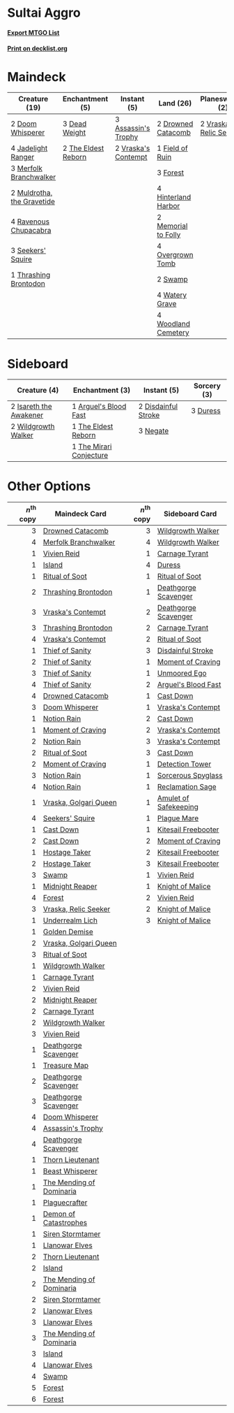 # Sultai Aggro

#### [Export MTGO List](../collection/Sultai%20Aggro/Sultai%20Aggro.txt)
#### [Print on decklist.org](http://decklist.org/?deckmain=3%09Assassin's%20Trophy%0A3%09Dead%20Weight%0A2%09Doom%20Whisperer%0A2%09Drowned%20Catacomb%0A1%09Field%20of%20Ruin%0A3%09Find%20/%20Finality%0A3%09Forest%0A4%09Hinterland%20Harbor%0A4%09Jadelight%20Ranger%0A2%09Memorial%20to%20Folly%0A3%09Merfolk%20Branchwalker%0A2%09Muldrotha,%20the%20Gravetide%0A4%09Overgrown%20Tomb%0A4%09Ravenous%20Chupacabra%0A3%09Seekers'%20Squire%0A2%09Swamp%0A2%09The%20Eldest%20Reborn%0A1%09Thrashing%20Brontodon%0A2%09Vraska's%20Contempt%0A2%09Vraska,%20Relic%20Seeker%0A4%09Watery%20Grave%0A4%09Woodland%20Cemetery&deckside=1%09Arguel's%20Blood%20Fast%0A2%09Disdainful%20Stroke%0A3%09Duress%0A2%09Isareth%20the%20Awakener%0A3%09Negate%0A1%09The%20Eldest%20Reborn%0A1%09The%20Mirari%20Conjecture%0A2%09Wildgrowth%20Walker)
# Maindeck

|                                            Creature (19)                                            |                                       Enchantment (5)                                        |                                         Instant (5)                                          |                                          Land (26)                                           |                                        Planeswalker (2)                                         |   Unknown (3)   |
|-----------------------------------------------------------------------------------------------------|----------------------------------------------------------------------------------------------|----------------------------------------------------------------------------------------------|----------------------------------------------------------------------------------------------|-------------------------------------------------------------------------------------------------|-----------------|
|2 [Doom Whisperer](http://gatherer.wizards.com/Pages/Card/Details.aspx?multiverseid=452819)          |3 [Dead Weight](http://gatherer.wizards.com/Pages/Card/Details.aspx?multiverseid=409853)      |3 [Assassin's Trophy](http://gatherer.wizards.com/Pages/Card/Details.aspx?multiverseid=452902)|2 [Drowned Catacomb](http://gatherer.wizards.com/Pages/Card/Details.aspx?multiverseid=430633) |2 [Vraska, Relic Seeker](http://gatherer.wizards.com/Pages/Card/Details.aspx?multiverseid=435388)|3 Find / Finality|
|4 [Jadelight Ranger](http://gatherer.wizards.com/Pages/Card/Details.aspx?multiverseid=439793)        |2 [The Eldest Reborn](http://gatherer.wizards.com/Pages/Card/Details.aspx?multiverseid=442978)|2 [Vraska's Contempt](http://gatherer.wizards.com/Pages/Card/Details.aspx?multiverseid=435283)|1 [Field of Ruin](http://gatherer.wizards.com/Pages/Card/Details.aspx?multiverseid=435415)    |                                                                                                 |                 |
|3 [Merfolk Branchwalker](http://gatherer.wizards.com/Pages/Card/Details.aspx?multiverseid=435353)    |                                                                                              |                                                                                              |3 [Forest](http://gatherer.wizards.com/Pages/Card/Details.aspx?multiverseid=439605)           |                                                                                                 |                 |
|2 [Muldrotha, the Gravetide](http://gatherer.wizards.com/Pages/Card/Details.aspx?multiverseid=443087)|                                                                                              |                                                                                              |4 [Hinterland Harbor](http://gatherer.wizards.com/Pages/Card/Details.aspx?multiverseid=241988)|                                                                                                 |                 |
|4 [Ravenous Chupacabra](http://gatherer.wizards.com/Pages/Card/Details.aspx?multiverseid=442093)     |                                                                                              |                                                                                              |2 [Memorial to Folly](http://gatherer.wizards.com/Pages/Card/Details.aspx?multiverseid=443130)|                                                                                                 |                 |
|3 [Seekers' Squire](http://gatherer.wizards.com/Pages/Card/Details.aspx?multiverseid=435275)         |                                                                                              |                                                                                              |4 [Overgrown Tomb](http://gatherer.wizards.com/Pages/Card/Details.aspx?multiverseid=405103)   |                                                                                                 |                 |
|1 [Thrashing Brontodon](http://gatherer.wizards.com/Pages/Card/Details.aspx?multiverseid=439805)     |                                                                                              |                                                                                              |2 [Swamp](http://gatherer.wizards.com/Pages/Card/Details.aspx?multiverseid=439603)            |                                                                                                 |                 |
|                                                                                                     |                                                                                              |                                                                                              |4 [Watery Grave](http://gatherer.wizards.com/Pages/Card/Details.aspx?multiverseid=405114)     |                                                                                                 |                 |
|                                                                                                     |                                                                                              |                                                                                              |4 [Woodland Cemetery](http://gatherer.wizards.com/Pages/Card/Details.aspx?multiverseid=241983)|                                                                                                 |                 |


# Sideboard

|                                          Creature (4)                                           |                                         Enchantment (3)                                          |                                         Instant (5)                                          |                                    Sorcery (3)                                    |
|-------------------------------------------------------------------------------------------------|--------------------------------------------------------------------------------------------------|----------------------------------------------------------------------------------------------|-----------------------------------------------------------------------------------|
|2 [Isareth the Awakener](http://gatherer.wizards.com/Pages/Card/Details.aspx?multiverseid=447240)|1 [Arguel's Blood Fast](http://gatherer.wizards.com/Pages/Card/Details.aspx?multiverseid=439316)  |2 [Disdainful Stroke](http://gatherer.wizards.com/Pages/Card/Details.aspx?multiverseid=446776)|3 [Duress](http://gatherer.wizards.com/Pages/Card/Details.aspx?multiverseid=270465)|
|2 [Wildgrowth Walker](http://gatherer.wizards.com/Pages/Card/Details.aspx?multiverseid=435372)   |1 [The Eldest Reborn](http://gatherer.wizards.com/Pages/Card/Details.aspx?multiverseid=442978)    |3 [Negate](http://gatherer.wizards.com/Pages/Card/Details.aspx?multiverseid=447135)           |                                                                                   |
|                                                                                                 |1 [The Mirari Conjecture](http://gatherer.wizards.com/Pages/Card/Details.aspx?multiverseid=442945)|                                                                                              |                                                                                   |


# Other Options

|*n*<sup>th</sup> copy|                                           Maindeck Card                                           |*n*<sup>th</sup> copy|                                         Sideboard Card                                         |
|--------------------:|---------------------------------------------------------------------------------------------------|--------------------:|------------------------------------------------------------------------------------------------|
|                    3|[Drowned Catacomb](http://gatherer.wizards.com/Pages/Card/Details.aspx?multiverseid=430633)        |                    3|[Wildgrowth Walker](http://gatherer.wizards.com/Pages/Card/Details.aspx?multiverseid=435372)    |
|                    4|[Merfolk Branchwalker](http://gatherer.wizards.com/Pages/Card/Details.aspx?multiverseid=435353)    |                    4|[Wildgrowth Walker](http://gatherer.wizards.com/Pages/Card/Details.aspx?multiverseid=435372)    |
|                    1|[Vivien Reid](http://gatherer.wizards.com/Pages/Card/Details.aspx?multiverseid=447344)             |                    1|[Carnage Tyrant](http://gatherer.wizards.com/Pages/Card/Details.aspx?multiverseid=435334)       |
|                    1|[Island](http://gatherer.wizards.com/Pages/Card/Details.aspx?multiverseid=439602)                  |                    4|[Duress](http://gatherer.wizards.com/Pages/Card/Details.aspx?multiverseid=270465)               |
|                    1|[Ritual of Soot](http://gatherer.wizards.com/Pages/Card/Details.aspx?multiverseid=452834)          |                    1|[Ritual of Soot](http://gatherer.wizards.com/Pages/Card/Details.aspx?multiverseid=452834)       |
|                    2|[Thrashing Brontodon](http://gatherer.wizards.com/Pages/Card/Details.aspx?multiverseid=439805)     |                    1|[Deathgorge Scavenger](http://gatherer.wizards.com/Pages/Card/Details.aspx?multiverseid=435339) |
|                    3|[Vraska's Contempt](http://gatherer.wizards.com/Pages/Card/Details.aspx?multiverseid=435283)       |                    2|[Deathgorge Scavenger](http://gatherer.wizards.com/Pages/Card/Details.aspx?multiverseid=435339) |
|                    3|[Thrashing Brontodon](http://gatherer.wizards.com/Pages/Card/Details.aspx?multiverseid=439805)     |                    2|[Carnage Tyrant](http://gatherer.wizards.com/Pages/Card/Details.aspx?multiverseid=435334)       |
|                    4|[Vraska's Contempt](http://gatherer.wizards.com/Pages/Card/Details.aspx?multiverseid=435283)       |                    2|[Ritual of Soot](http://gatherer.wizards.com/Pages/Card/Details.aspx?multiverseid=452834)       |
|                    1|[Thief of Sanity](http://gatherer.wizards.com/Pages/Card/Details.aspx?multiverseid=452955)         |                    3|[Disdainful Stroke](http://gatherer.wizards.com/Pages/Card/Details.aspx?multiverseid=446776)    |
|                    2|[Thief of Sanity](http://gatherer.wizards.com/Pages/Card/Details.aspx?multiverseid=452955)         |                    1|[Moment of Craving](http://gatherer.wizards.com/Pages/Card/Details.aspx?multiverseid=439736)    |
|                    3|[Thief of Sanity](http://gatherer.wizards.com/Pages/Card/Details.aspx?multiverseid=452955)         |                    1|[Unmoored Ego](http://gatherer.wizards.com/Pages/Card/Details.aspx?multiverseid=452962)         |
|                    4|[Thief of Sanity](http://gatherer.wizards.com/Pages/Card/Details.aspx?multiverseid=452955)         |                    2|[Arguel's Blood Fast](http://gatherer.wizards.com/Pages/Card/Details.aspx?multiverseid=439316)  |
|                    4|[Drowned Catacomb](http://gatherer.wizards.com/Pages/Card/Details.aspx?multiverseid=430633)        |                    1|[Cast Down](http://gatherer.wizards.com/Pages/Card/Details.aspx?multiverseid=442969)            |
|                    3|[Doom Whisperer](http://gatherer.wizards.com/Pages/Card/Details.aspx?multiverseid=452819)          |                    1|[Vraska's Contempt](http://gatherer.wizards.com/Pages/Card/Details.aspx?multiverseid=435283)    |
|                    1|[Notion Rain](http://gatherer.wizards.com/Pages/Card/Details.aspx?multiverseid=452943)             |                    2|[Cast Down](http://gatherer.wizards.com/Pages/Card/Details.aspx?multiverseid=442969)            |
|                    1|[Moment of Craving](http://gatherer.wizards.com/Pages/Card/Details.aspx?multiverseid=439736)       |                    2|[Vraska's Contempt](http://gatherer.wizards.com/Pages/Card/Details.aspx?multiverseid=435283)    |
|                    2|[Notion Rain](http://gatherer.wizards.com/Pages/Card/Details.aspx?multiverseid=452943)             |                    3|[Vraska's Contempt](http://gatherer.wizards.com/Pages/Card/Details.aspx?multiverseid=435283)    |
|                    2|[Ritual of Soot](http://gatherer.wizards.com/Pages/Card/Details.aspx?multiverseid=452834)          |                    3|[Cast Down](http://gatherer.wizards.com/Pages/Card/Details.aspx?multiverseid=442969)            |
|                    2|[Moment of Craving](http://gatherer.wizards.com/Pages/Card/Details.aspx?multiverseid=439736)       |                    1|[Detection Tower](http://gatherer.wizards.com/Pages/Card/Details.aspx?multiverseid=447386)      |
|                    3|[Notion Rain](http://gatherer.wizards.com/Pages/Card/Details.aspx?multiverseid=452943)             |                    1|[Sorcerous Spyglass](http://gatherer.wizards.com/Pages/Card/Details.aspx?multiverseid=435407)   |
|                    4|[Notion Rain](http://gatherer.wizards.com/Pages/Card/Details.aspx?multiverseid=452943)             |                    1|[Reclamation Sage](http://gatherer.wizards.com/Pages/Card/Details.aspx?multiverseid=430359)     |
|                    1|[Vraska, Golgari Queen](http://gatherer.wizards.com/Pages/Card/Details.aspx?multiverseid=452963)   |                    1|[Amulet of Safekeeping](http://gatherer.wizards.com/Pages/Card/Details.aspx?multiverseid=447363)|
|                    4|[Seekers' Squire](http://gatherer.wizards.com/Pages/Card/Details.aspx?multiverseid=435275)         |                    1|[Plague Mare](http://gatherer.wizards.com/Pages/Card/Details.aspx?multiverseid=447250)          |
|                    1|[Cast Down](http://gatherer.wizards.com/Pages/Card/Details.aspx?multiverseid=442969)               |                    1|[Kitesail Freebooter](http://gatherer.wizards.com/Pages/Card/Details.aspx?multiverseid=435264)  |
|                    2|[Cast Down](http://gatherer.wizards.com/Pages/Card/Details.aspx?multiverseid=442969)               |                    2|[Moment of Craving](http://gatherer.wizards.com/Pages/Card/Details.aspx?multiverseid=439736)    |
|                    1|[Hostage Taker](http://gatherer.wizards.com/Pages/Card/Details.aspx?multiverseid=435379)           |                    2|[Kitesail Freebooter](http://gatherer.wizards.com/Pages/Card/Details.aspx?multiverseid=435264)  |
|                    2|[Hostage Taker](http://gatherer.wizards.com/Pages/Card/Details.aspx?multiverseid=435379)           |                    3|[Kitesail Freebooter](http://gatherer.wizards.com/Pages/Card/Details.aspx?multiverseid=435264)  |
|                    3|[Swamp](http://gatherer.wizards.com/Pages/Card/Details.aspx?multiverseid=439603)                   |                    1|[Vivien Reid](http://gatherer.wizards.com/Pages/Card/Details.aspx?multiverseid=447344)          |
|                    1|[Midnight Reaper](http://gatherer.wizards.com/Pages/Card/Details.aspx?multiverseid=452827)         |                    1|[Knight of Malice](http://gatherer.wizards.com/Pages/Card/Details.aspx?multiverseid=442985)     |
|                    4|[Forest](http://gatherer.wizards.com/Pages/Card/Details.aspx?multiverseid=439605)                  |                    2|[Vivien Reid](http://gatherer.wizards.com/Pages/Card/Details.aspx?multiverseid=447344)          |
|                    3|[Vraska, Relic Seeker](http://gatherer.wizards.com/Pages/Card/Details.aspx?multiverseid=435388)    |                    2|[Knight of Malice](http://gatherer.wizards.com/Pages/Card/Details.aspx?multiverseid=442985)     |
|                    1|[Underrealm Lich](http://gatherer.wizards.com/Pages/Card/Details.aspx?multiverseid=452961)         |                    3|[Knight of Malice](http://gatherer.wizards.com/Pages/Card/Details.aspx?multiverseid=442985)     |
|                    1|[Golden Demise](http://gatherer.wizards.com/Pages/Card/Details.aspx?multiverseid=439730)           |                     |                                                                                                |
|                    2|[Vraska, Golgari Queen](http://gatherer.wizards.com/Pages/Card/Details.aspx?multiverseid=452963)   |                     |                                                                                                |
|                    3|[Ritual of Soot](http://gatherer.wizards.com/Pages/Card/Details.aspx?multiverseid=452834)          |                     |                                                                                                |
|                    1|[Wildgrowth Walker](http://gatherer.wizards.com/Pages/Card/Details.aspx?multiverseid=435372)       |                     |                                                                                                |
|                    1|[Carnage Tyrant](http://gatherer.wizards.com/Pages/Card/Details.aspx?multiverseid=435334)          |                     |                                                                                                |
|                    2|[Vivien Reid](http://gatherer.wizards.com/Pages/Card/Details.aspx?multiverseid=447344)             |                     |                                                                                                |
|                    2|[Midnight Reaper](http://gatherer.wizards.com/Pages/Card/Details.aspx?multiverseid=452827)         |                     |                                                                                                |
|                    2|[Carnage Tyrant](http://gatherer.wizards.com/Pages/Card/Details.aspx?multiverseid=435334)          |                     |                                                                                                |
|                    2|[Wildgrowth Walker](http://gatherer.wizards.com/Pages/Card/Details.aspx?multiverseid=435372)       |                     |                                                                                                |
|                    3|[Vivien Reid](http://gatherer.wizards.com/Pages/Card/Details.aspx?multiverseid=447344)             |                     |                                                                                                |
|                    1|[Deathgorge Scavenger](http://gatherer.wizards.com/Pages/Card/Details.aspx?multiverseid=435339)    |                     |                                                                                                |
|                    1|[Treasure Map](http://gatherer.wizards.com/Pages/Card/Details.aspx?multiverseid=435410)            |                     |                                                                                                |
|                    2|[Deathgorge Scavenger](http://gatherer.wizards.com/Pages/Card/Details.aspx?multiverseid=435339)    |                     |                                                                                                |
|                    3|[Deathgorge Scavenger](http://gatherer.wizards.com/Pages/Card/Details.aspx?multiverseid=435339)    |                     |                                                                                                |
|                    4|[Doom Whisperer](http://gatherer.wizards.com/Pages/Card/Details.aspx?multiverseid=452819)          |                     |                                                                                                |
|                    4|[Assassin's Trophy](http://gatherer.wizards.com/Pages/Card/Details.aspx?multiverseid=452902)       |                     |                                                                                                |
|                    4|[Deathgorge Scavenger](http://gatherer.wizards.com/Pages/Card/Details.aspx?multiverseid=435339)    |                     |                                                                                                |
|                    1|[Thorn Lieutenant](http://gatherer.wizards.com/Pages/Card/Details.aspx?multiverseid=447339)        |                     |                                                                                                |
|                    1|[Beast Whisperer](http://gatherer.wizards.com/Pages/Card/Details.aspx?multiverseid=452873)         |                     |                                                                                                |
|                    1|[The Mending of Dominaria](http://gatherer.wizards.com/Pages/Card/Details.aspx?multiverseid=443061)|                     |                                                                                                |
|                    1|[Plaguecrafter](http://gatherer.wizards.com/Pages/Card/Details.aspx?multiverseid=452832)           |                     |                                                                                                |
|                    1|[Demon of Catastrophes](http://gatherer.wizards.com/Pages/Card/Details.aspx?multiverseid=447227)   |                     |                                                                                                |
|                    1|[Siren Stormtamer](http://gatherer.wizards.com/Pages/Card/Details.aspx?multiverseid=435232)        |                     |                                                                                                |
|                    1|[Llanowar Elves](http://gatherer.wizards.com/Pages/Card/Details.aspx?multiverseid=413717)          |                     |                                                                                                |
|                    2|[Thorn Lieutenant](http://gatherer.wizards.com/Pages/Card/Details.aspx?multiverseid=447339)        |                     |                                                                                                |
|                    2|[Island](http://gatherer.wizards.com/Pages/Card/Details.aspx?multiverseid=439602)                  |                     |                                                                                                |
|                    2|[The Mending of Dominaria](http://gatherer.wizards.com/Pages/Card/Details.aspx?multiverseid=443061)|                     |                                                                                                |
|                    2|[Siren Stormtamer](http://gatherer.wizards.com/Pages/Card/Details.aspx?multiverseid=435232)        |                     |                                                                                                |
|                    2|[Llanowar Elves](http://gatherer.wizards.com/Pages/Card/Details.aspx?multiverseid=413717)          |                     |                                                                                                |
|                    3|[Llanowar Elves](http://gatherer.wizards.com/Pages/Card/Details.aspx?multiverseid=413717)          |                     |                                                                                                |
|                    3|[The Mending of Dominaria](http://gatherer.wizards.com/Pages/Card/Details.aspx?multiverseid=443061)|                     |                                                                                                |
|                    3|[Island](http://gatherer.wizards.com/Pages/Card/Details.aspx?multiverseid=439602)                  |                     |                                                                                                |
|                    4|[Llanowar Elves](http://gatherer.wizards.com/Pages/Card/Details.aspx?multiverseid=413717)          |                     |                                                                                                |
|                    4|[Swamp](http://gatherer.wizards.com/Pages/Card/Details.aspx?multiverseid=439603)                   |                     |                                                                                                |
|                    5|[Forest](http://gatherer.wizards.com/Pages/Card/Details.aspx?multiverseid=439605)                  |                     |                                                                                                |
|                    6|[Forest](http://gatherer.wizards.com/Pages/Card/Details.aspx?multiverseid=439605)                  |                     |                                                                                                |

